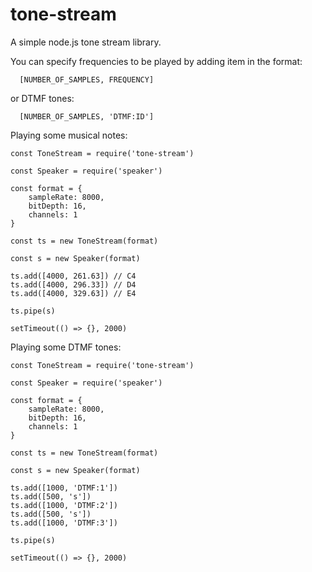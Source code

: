# tone-stream

A simple node.js tone stream library.

You can specify frequencies to be played by adding item in the format:
```
  [NUMBER_OF_SAMPLES, FREQUENCY]
```
or DTMF tones:
```
  [NUMBER_OF_SAMPLES, 'DTMF:ID']
```


Playing some musical notes:

```
const ToneStream = require('tone-stream')

const Speaker = require('speaker')

const format = {
	sampleRate: 8000, 
	bitDepth: 16,
	channels: 1
}

const ts = new ToneStream(format)

const s = new Speaker(format)

ts.add([4000, 261.63]) // C4
ts.add([4000, 296.33]) // D4
ts.add([4000, 329.63]) // E4

ts.pipe(s)

setTimeout(() => {}, 2000)
```

Playing some DTMF tones:

```
const ToneStream = require('tone-stream')

const Speaker = require('speaker')

const format = {
	sampleRate: 8000, 
	bitDepth: 16,
	channels: 1
}

const ts = new ToneStream(format)

const s = new Speaker(format)

ts.add([1000, 'DTMF:1'])
ts.add([500, 's'])
ts.add([1000, 'DTMF:2'])
ts.add([500, 's'])
ts.add([1000, 'DTMF:3'])

ts.pipe(s)

setTimeout(() => {}, 2000)
```

